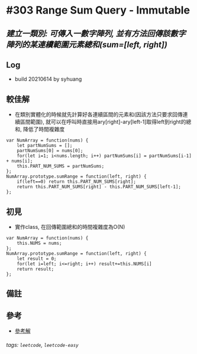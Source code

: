 # \#303 Range Sum Query - Immutable
## *建立一類別: 可傳入一數字陣列, 並有方法回傳該數字陣列的某連續範圍元素總和(sum=[left, right])*
## Log
 - build 20210614 by syhuang

## 較佳解
 - 在類別實體化的時候就先計算好各連續區間的元素和(因該方法只要求回傳連續區間範圍), 就可以在呼叫時直接用ary[right]-ary[left-1]取得left到right的總和, 降低了時間複雜度
```javascript=
var NumArray = function(nums) {
    let partNumSums = [];
    partNumSums[0] = nums[0];
    for(let i=1; i<nums.length; i++) partNumSums[i] = partNumSums[i-1] + nums[i];
    this.PART_NUM_SUMS = partNumSums;
};
NumArray.prototype.sumRange = function(left, right) {
    if(left==0) return this.PART_NUM_SUMS[right];
    return this.PART_NUM_SUMS[right] - this.PART_NUM_SUMS[left-1];
};
```
## 初見
 - 實作class, 在回傳範圍總和的時間複雜度為O(N)
```javascript=
var NumArray = function(nums) {
    this.NUMS = nums;
};
NumArray.prototype.sumRange = function(left, right) {
    let result = 0;
    for(let i=left; i<=right; i++) result+=this.NUMS[i]
    return result;
};
```
## 備註
## 參考
- [參考解](https://leetcode.com/problems/range-sum-query-immutable/discuss/75192/Java-simple-O(n)-init-and-O(1)-query-solution)
###### tags: `leetcode`, `leetcode-easy`